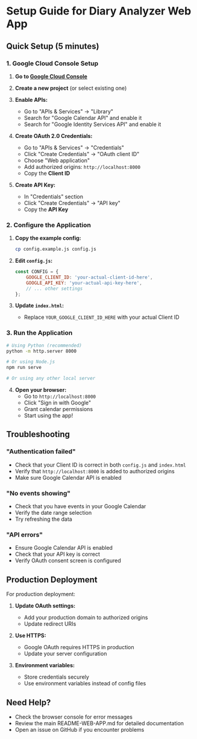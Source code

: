 # Setup Guide for Diary Analyzer Web App

## Quick Setup (5 minutes)

### 1. Google Cloud Console Setup

1. **Go to [Google Cloud Console](https://console.cloud.google.com/)**
2. **Create a new project** (or select existing one)
3. **Enable APIs:**
   - Go to "APIs & Services" → "Library"
   - Search for "Google Calendar API" and enable it
   - Search for "Google Identity Services API" and enable it

4. **Create OAuth 2.0 Credentials:**
   - Go to "APIs & Services" → "Credentials"
   - Click "Create Credentials" → "OAuth client ID"
   - Choose "Web application"
   - Add authorized origins: `http://localhost:8000`
   - Copy the **Client ID**

5. **Create API Key:**
   - In "Credentials" section
   - Click "Create Credentials" → "API key"
   - Copy the **API Key**

### 2. Configure the Application

1. **Copy the example config:**
   ```bash
   cp config.example.js config.js
   ```

2. **Edit `config.js`:**
   ```javascript
   const CONFIG = {
       GOOGLE_CLIENT_ID: 'your-actual-client-id-here',
       GOOGLE_API_KEY: 'your-actual-api-key-here',
       // ... other settings
   };
   ```

3. **Update `index.html`:**
   - Replace `YOUR_GOOGLE_CLIENT_ID_HERE` with your actual Client ID

### 3. Run the Application

```bash
# Using Python (recommended)
python -m http.server 8000

# Or using Node.js
npm run serve

# Or using any other local server
```

4. **Open your browser:**
   - Go to `http://localhost:8000`
   - Click "Sign in with Google"
   - Grant calendar permissions
   - Start using the app!

## Troubleshooting

### "Authentication failed"
- Check that your Client ID is correct in both `config.js` and `index.html`
- Verify that `http://localhost:8000` is added to authorized origins
- Make sure Google Calendar API is enabled

### "No events showing"
- Check that you have events in your Google Calendar
- Verify the date range selection
- Try refreshing the data

### "API errors"
- Ensure Google Calendar API is enabled
- Check that your API key is correct
- Verify OAuth consent screen is configured

## Production Deployment

For production deployment:

1. **Update OAuth settings:**
   - Add your production domain to authorized origins
   - Update redirect URIs

2. **Use HTTPS:**
   - Google OAuth requires HTTPS in production
   - Update your server configuration

3. **Environment variables:**
   - Store credentials securely
   - Use environment variables instead of config files

## Need Help?

- Check the browser console for error messages
- Review the main README-WEB-APP.md for detailed documentation
- Open an issue on GitHub if you encounter problems
